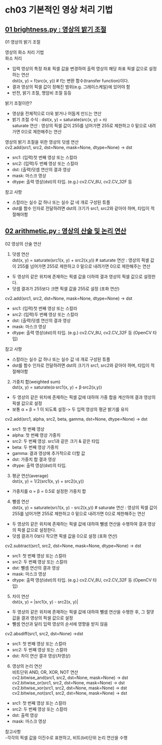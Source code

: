 # ch03 기본적인 영상 처리 기법

## [01 brightness.py : 영상의 밝기 조절](https://github.com/MingyuKim-2933/OpenCV-self-study/blob/main/ch03/brightness.py)
01 영상의 밝기 조절  

영상의 화소 처리 기법  
화소 처리  
- 입력 영상의 특정 좌표 픽셀 값을 변경하여 출력 영상의 해당 좌표 픽셀 값으로 설정하는 연산  
  dst(x, y) = f(src(x, y))  # f는 변환 함수(transfer function)이다.  
- 결과 영상의 픽셀 값이 정해진 범위(e.g. 그레이스케일)에 있어야 함  
- 반전, 밝기 조절, 명암비 조절 등등  

밝기 조절이란?   
- 영상을 전체적으로 더욱 밝거나 어둡게 만드는 연산  
- 밝기 조절 수식 : dst(x, y) = saturate(src(x, y) + n)  
  saturate 연산 : 영상의 픽셀 값이 255를 넘어가면 255로 제한하고 0 밑으로 내려가면 0으로 제한해주는 연산  
  
영상의 밝기 조절을 위한 영상의 덧셈 연산  
cv2.add(src1, src2, dst=None, mask=None, dtype=None) -> dst  
- src1: (입력)첫 번째 영상 또는 스칼라  
- src2: (입력)두 번째 영상 또는 스칼라  
- dst: (출력)덧셈 연산의 결과 영상  
- mask: 마스크 영상  
- dtype: 출력 영상(dst)의 타입. (e.g.) cv2.CV_8U, cv2.CV_32F 등  

참고 사항  
- 스칼라는 실수 값 하나 또는 실수 값 네 개로 구성된 튜플  
- dst를 함수 인자로 전달하려면 dst의 크기가 src1, src2와 같아야 하며, 타입이 적절해야함  

## [02 arithmetic.py : 영상의 산술 및 논리 연산]() 
02 영상의 산술 연산  

1) 덧셈 연산  
dst(x, y) = saturate(src1(x, y) + src2(x,y)) # saturate 연산 : 영상의 픽셀 값이 255를 넘어가면 255로 제한하고 0 밑으로 내려가면 0으로 제한해주는 연산  
- 두 영상의 같은 위치에 존재하는 픽셀 값을 더하여 결과 영상의 픽셀 값으로 설정한다.  
- 덧셈 결과가 255보다 크면 픽셀 값을 255로 설정 (포화 연산)  

cv2.add(src1, src2, dst=None, mask=None, dtype=None) -> dst  
- src1: (입력)첫 번째 영상 또는 스칼라  
- src2: (입력)두 번째 영상 또는 스칼라  
- dst: (출력)덧셈 연산의 결과 영상  
- mask: 마스크 영상  
- dtype: 출력 영상(dst)의 타입. (e.g.) cv2.CV_8U, cv2.CV_32F 등 (OpenCV 타입)  

참고 사항  
- 스칼라는 실수 값 하나 또는 실수 값 네 개로 구성된 튜플  
- dst를 함수 인자로 전달하려면 dst의 크기가 src1, src2와 같아야 하며, 타입이 적절해야함  

2) 가중치 합(weighted sum)  
dst(x, y) = saturate(α·src1(x, y) + β·src2(x,y))  
- 두 영상의 같은 위치에 존재하는 픽셀 값에 대하여 가중 합을 계산하여 결과 영상의 픽셀 값으로 설정  
- 보통 α + β = 1 이 되도록 설정-> 두 입력 영상의 평균 밝기를 유지  

cv2.add(src1, alpha, src2, beta, gamma, dst=None, dtype=None) -> dst  
- src1: 첫 번째 영상  
- alpha: 첫 번째 영상 가중치  
- src2: 두 번째 영상. src1과 같은 크기 & 같은 타입  
- beta: 두 번째 영상 가중치  
- gamma:  결과 영상에 추가적으로 더할 값  
- dst: 가중치 합 결과 영상  
- dtype: 출력 영상(dst)의 타입. 
 
3) 평균 연산(average)  
dst(x, y) = 1/2(src1(x, y) + src2(x,y))  
- 가중치를 α = β = 0.5로 설정한 가중치 합  

4) 뺄셈 연산  
dst(x, y) = saturate(src1(x, y) - src2(x,y)) # saturate 연산 : 영상의 픽셀 값이 255를 넘어가면 255로 제한하고 0 밑으로 내려가면 0으로 제한해주는 연산  
- 두 영상의 같은 위치에 존재하는 픽셀 값에 대하여 뺄셈 연산을 수행하여 결과 영상의 픽셀 값으로 설정한다.  
- 덧셈 결과가 0보다 작으면 픽셀 값을 0으로 설정 (포화 연산)  

cv2.subtract(src1, src2, dst=None, mask=None, dtype=None) -> dst  
- src1: 첫 번째 영상 또는 스칼라  
- src2: 두 번째 영상 또는 스칼라  
- dst: 뺄셈 연산의 결과 영상  
- mask: 마스크 영상  
- dtype: 출력 영상(dst)의 타입. (e.g.) cv2.CV_8U, cv2.CV_32F 등 (OpenCV 타입)  

5) 차이 연산  
dst(x, y) = |src1(x, y) - src2(x, y)|  
- 두 영상의 같은 위치에 존재하는 픽셀 값에 대하여 뺄셈 연산을 수행한 후, 그 절댓값을 결과 영상의 픽셀 값으로 설정  
- 뺄셈 연산과 달리 입력 영상의 순서에 영향을 받지 않음  

cv2.absdiff(src1, src2, dst=None) ->dst  
- src1: 첫 번째 영상 또는 스칼라  
- src2: 두 번째 영상 또는 스칼라  
- dst: 차이 연산 결과 영상(차영상)  

6) 영상의 논리 연산  
비트단위 AND, OR, XOR, NOT 연산  
cv2.bitwise_and(src1, src2, dst=None, mask=None) -> dst   
cv2.bitwise_or(src1, src2, dst=None, mask=None) -> dst   
cv2.bitwise_xor(src1, src2, dst=None, mask=None) -> dst  
cv2.bitwise_not(src1, src2, dst=None, mask=None) -> dst  

- src1: 첫 번째 영상 또는 스칼라  
- src2: 두 번째 영상 또는 스칼라  
- dst: 출력 영상  
- mask: 마스크 영상  

참고사항  
-각각의 픽셀 값을 이진수로 표현하고, 비트(bit)단위 논리 연산을 수행  
